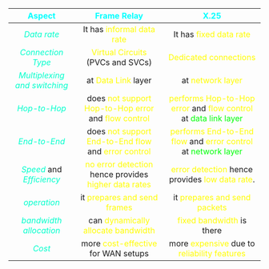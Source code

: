 |                           <span style="color:#00ffff">Aspect </span>                           |                                      <span style="color:#00ffff">Frame Relay</span>                                       |                                                                <span style="color:#00ffff">X.25</span>                                                                 |
| :--------------------------------------------------------------------------------------------: | :-----------------------------------------------------------------------------------------------------------------------: | :--------------------------------------------------------------------------------------------------------------------------------------------------------------------: |
|                         *<span style="color:#00ffcc">Data rate</span>*                         |                               It has <span style="color:#fffd01">informal data rate</span>                                |                                                       It has <span style="color:#fffd01">fixed data rate</span>                                                        |
|                      *<span style="color:#00ffcc">Connection Type</span>*                      |                            <span style="color:#fffd01">Virtual Circuits</span> (PVCs and SVCs)                            |                                                        <span style="color:#fffd01">Dedicated connections</span>                                                        |
|                *<span style="color:#00ffcc">Multiplexing and switching</span>*                 |                                   at<span style="color:#fffd01"> Data Link</span> layer                                   |                                                          at <span style="color:#fffd01">network layer</span>                                                           |
|                        *<span style="color:#00ffcc">Hop-to-Hop</span>*                         | does <span style="color:#fffd01">not support Hop-to-Hop error</span> and <span style="color:#fffd01">flow control</span>  | <span style="color:#fffd01">performs Hop-to-Hop error</span> and <span style="color:#fffd01">flow control</span> at <span style="color:#01ff07">data link layer</span> |
|                        *<span style="color:#00ffcc">End-to-End</span>*                         | does <span style="color:#fffd01">not support End-to-End flow</span> and <span style="color:#fffd01">error control</span>  |  <span style="color:#fffd01">performs End-to-End flow</span> and <span style="color:#fffd01">error control</span> at <span style="color:#01ff07">network layer</span>  |
| *<span style="color:#00ffcc">Speed</span>* and *<span style="color:#00ffcc">Efficiency</span>* | <span style="color:#fffd01">no error detection</span> hence provides <span style="color:#fffd01">higher data rates</span> |                          <span style="color:#fffd01">error detection</span> hence provides <span style="color:#fffd01">low data rate</span>.                           |
|                         *<span style="color:#00ffcc">operation</span>*                         |                              it <span style="color:#fffd01">prepares and send frames</span>                               |                                                    it <span style="color:#fffd01">prepares and send packets</span>                                                     |
|                   *<span style="color:#00ffcc">bandwidth allocation</span>*                    |                           can <span style="color:#fffd01">dynamically allocate bandwidth</span>                           |                                                      <span style="color:#fffd01">fixed bandwidth</span> is there                                                       |
|                           *<span style="color:#00ffcc">Cost</span>*                            |                           more <span style="color:#fffd01">cost-effective</span> for WAN setups                           |                            more <span style="color:#fffd01">expensive</span> due to <span style="color:#fffd01">reliability features</span>                            |
